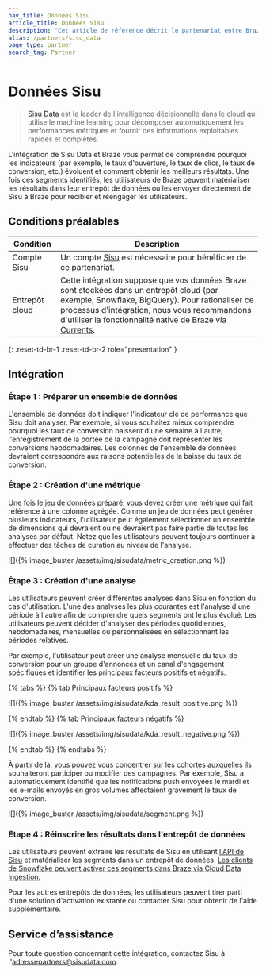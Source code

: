 ```yaml
---
nav_title: Données Sisu
article_title: Données Sisu
description: "Cet article de référence décrit le partenariat entre Braze et Sisu Data, un leader de l'intelligence décisionnelle dans le cloud, qui vous permet de comprendre, dans toutes les campagnes ou au niveau de la campagne, pourquoi les indicateurs évoluent et ce qui permet d'obtenir les meilleurs résultats."
alias: /partners/sisu_data
page_type: partner
search_tag: Partner
---
```


# Données Sisu

> [Sisu Data](https://sisudata.com/) est le leader de l'intelligence décisionnelle dans le cloud qui utilise le machine learning pour décomposer automatiquement les performances métriques et fournir des informations exploitables rapides et complètes.

L'intégration de Sisu Data et Braze vous permet de comprendre pourquoi les indicateurs (par exemple, le taux d'ouverture, le taux de clics, le taux de conversion, etc.) évoluent et comment obtenir les meilleurs résultats. Une fois ces segments identifiés, les utilisateurs de Braze peuvent matérialiser les résultats dans leur entrepôt de données ou les envoyer directement de Sisu à Braze pour recibler et réengager les utilisateurs.

## Conditions préalables

| Condition | Description |
| ----------- | ----------- |
| Compte Sisu | Un compte [Sisu](https://sisudata.com/) est nécessaire pour bénéficier de ce partenariat. |
| Entrepôt cloud | Cette intégration suppose que vos données Braze sont stockées dans un entrepôt cloud (par exemple, Snowflake, BigQuery). Pour rationaliser ce processus d'intégration, nous vous recommandons d'utiliser la fonctionnalité native de Braze via [Currents]({{site.baseurl}}/user_guide/data_and_analytics/braze_currents/setting_up_currents/). |
{: .reset-td-br-1 .reset-td-br-2 role="presentation" }

## Intégration

### Étape 1 : Préparer un ensemble de données

L'ensemble de données doit indiquer l'indicateur clé de performance que Sisu doit analyser. Par exemple, si vous souhaitez mieux comprendre pourquoi les taux de conversion baissent d'une semaine à l'autre, l'enregistrement de la portée de la campagne doit représenter les conversions hebdomadaires. Les colonnes de l'ensemble de données devraient correspondre aux raisons potentielles de la baisse du taux de conversion.

### Étape 2 : Création d'une métrique  

Une fois le jeu de données préparé, vous devez créer une métrique qui fait référence à une colonne agrégée. Comme un jeu de données peut générer plusieurs indicateurs, l'utilisateur peut également sélectionner un ensemble de dimensions qui devraient ou ne devraient pas faire partie de toutes les analyses par défaut. Notez que les utilisateurs peuvent toujours continuer à effectuer des tâches de curation au niveau de l'analyse.

![]({% image_buster /assets/img/sisudata/metric_creation.png %})

### Étape 3 : Création d'une analyse  

Les utilisateurs peuvent créer différentes analyses dans Sisu en fonction du cas d'utilisation. L'une des analyses les plus courantes est l'analyse d'une période à l'autre afin de comprendre quels segments ont le plus évolué. Les utilisateurs peuvent décider d'analyser des périodes quotidiennes, hebdomadaires, mensuelles ou personnalisées en sélectionnant les périodes relatives.

Par exemple, l'utilisateur peut créer une analyse mensuelle du taux de conversion pour un groupe d'annonces et un canal d'engagement spécifiques et identifier les principaux facteurs positifs et négatifs.

{% tabs %}
{% tab Principaux facteurs positifs %}

![]({% image_buster /assets/img/sisudata/kda_result_positive.png %})

{% endtab %}
{% tab Principaux facteurs négatifs %}

![]({% image_buster /assets/img/sisudata/kda_result_negative.png %})

{% endtab %}
{% endtabs %}

À partir de là, vous pouvez vous concentrer sur les cohortes auxquelles ils souhaiteront participer ou modifier des campagnes. Par exemple, Sisu a automatiquement identifié que les notifications push envoyées le mardi et les e-mails envoyés en gros volumes affectaient gravement le taux de conversion.

![]({% image_buster /assets/img/sisudata/segment.png %})

### Étape 4 : Réinscrire les résultats dans l'entrepôt de données

Les utilisateurs peuvent extraire les résultats de Sisu en utilisant [l'API de Sisu](https://docs.sisudata.com/docs/api/#tag/AnalysesService/operation/AnalysesService_AnalysisRunResults) et matérialiser les segments dans un entrepôt de données. [Les clients de Snowflake peuvent activer ces segments dans Braze via Cloud Data Ingestion.]({{site.baseurl}}/user_guide/data_and_analytics/user_data_collection/cloud_ingestion/overview/)

Pour les autres entrepôts de données, les utilisateurs peuvent tirer parti d'une solution d'activation existante ou contacter Sisu pour obtenir de l'aide supplémentaire.

## Service d’assistance

Pour toute question concernant cette intégration, contactez Sisu à l'adressepartners@sisudata.com.

